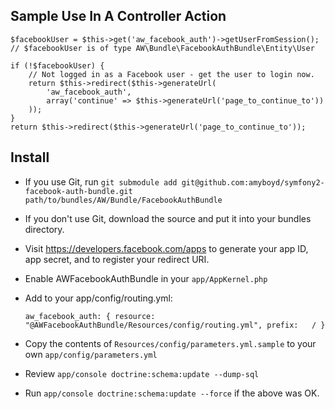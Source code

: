 ## Sample Use In A Controller Action ##

    $facebookUser = $this->get('aw_facebook_auth')->getUserFromSession();
    // $facebookUser is of type AW\Bundle\FacebookAuthBundle\Entity\User

    if (!$facebookUser) {
        // Not logged in as a Facebook user - get the user to login now.
        return $this->redirect($this->generateUrl(
            'aw_facebook_auth',
            array('continue' => $this->generateUrl('page_to_continue_to'))
        ));
    }
    return $this->redirect($this->generateUrl('page_to_continue_to'));

## Install ##

* If you use Git, run `git submodule add git@github.com:amyboyd/symfony2-facebook-auth-bundle.git path/to/bundles/AW/Bundle/FacebookAuthBundle`

* If you don't use Git, download the source and put it into your bundles
  directory.

* Visit https://developers.facebook.com/apps to generate your
  app ID, app secret, and to register your redirect URI.

* Enable AWFacebookAuthBundle in your `app/AppKernel.php`

* Add to your app/config/routing.yml:

    `aw_facebook_auth: {
        resource: "@AWFacebookAuthBundle/Resources/config/routing.yml",
        prefix:   / }`

* Copy the contents of `Resources/config/parameters.yml.sample` to your own `app/config/parameters.yml`

* Review `app/console doctrine:schema:update --dump-sql`

* Run `app/console doctrine:schema:update --force` if the above was OK.
